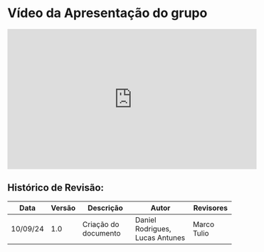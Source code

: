 # Vídeo da Apresentação do grupo

<iframe width="560" height="315" src="https://www.youtube.com/embed/FdyvsTo722A?si=a4wuCSjxTQxxu8fz" title="YouTube video player" frameborder="0" allow="accelerometer; autoplay; clipboard-write; encrypted-media; gyroscope; picture-in-picture; web-share" referrerpolicy="strict-origin-when-cross-origin" allowfullscreen></iframe>

## Histórico de Revisão:
Data | Versão | Descrição | Autor | Revisores 
---- | ------ | --------- | ----- | ---------
10/09/24 | 1.0 | Criação do documento | Daniel Rodrigues, Lucas Antunes | Marco Tulio